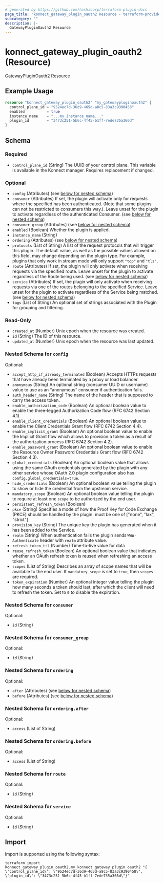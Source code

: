 ```yaml
---
# generated by https://github.com/hashicorp/terraform-plugin-docs
page_title: "konnect_gateway_plugin_oauth2 Resource - terraform-provider-konnect"
subcategory: ""
description: |-
  GatewayPluginOauth2 Resource
---
```


# konnect_gateway_plugin_oauth2 (Resource)

GatewayPluginOauth2 Resource

## Example Usage

```terraform
resource "konnect_gateway_plugin_oauth2" "my_gatewaypluginoauth2" {
  control_plane_id = "9524ec7d-36d9-465d-a8c5-83a3c9390458"
  enabled          = true
  instance_name    = "...my_instance_name..."
  plugin_id        = "3473c251-5b6c-4f45-b1ff-7ede735a366d"
}
```

<!-- schema generated by tfplugindocs -->
## Schema

### Required

- `control_plane_id` (String) The UUID of your control plane. This variable is available in the Konnect manager. Requires replacement if changed.

### Optional

- `config` (Attributes) (see [below for nested schema](#nestedatt--config))
- `consumer` (Attributes) If set, the plugin will activate only for requests where the specified has been authenticated. (Note that some plugins can not be restricted to consumers this way.). Leave unset for the plugin to activate regardless of the authenticated Consumer. (see [below for nested schema](#nestedatt--consumer))
- `consumer_group` (Attributes) (see [below for nested schema](#nestedatt--consumer_group))
- `enabled` (Boolean) Whether the plugin is applied.
- `instance_name` (String)
- `ordering` (Attributes) (see [below for nested schema](#nestedatt--ordering))
- `protocols` (List of String) A list of the request protocols that will trigger this plugin. The default value, as well as the possible values allowed on this field, may change depending on the plugin type. For example, plugins that only work in stream mode will only support `"tcp"` and `"tls"`.
- `route` (Attributes) If set, the plugin will only activate when receiving requests via the specified route. Leave unset for the plugin to activate regardless of the Route being used. (see [below for nested schema](#nestedatt--route))
- `service` (Attributes) If set, the plugin will only activate when receiving requests via one of the routes belonging to the specified Service. Leave unset for the plugin to activate regardless of the Service being matched. (see [below for nested schema](#nestedatt--service))
- `tags` (List of String) An optional set of strings associated with the Plugin for grouping and filtering.

### Read-Only

- `created_at` (Number) Unix epoch when the resource was created.
- `id` (String) The ID of this resource.
- `updated_at` (Number) Unix epoch when the resource was last updated.

<a id="nestedatt--config"></a>
### Nested Schema for `config`

Optional:

- `accept_http_if_already_terminated` (Boolean) Accepts HTTPs requests that have already been terminated by a proxy or load balancer.
- `anonymous` (String) An optional string (consumer UUID or username) value to use as an “anonymous” consumer if authentication fails.
- `auth_header_name` (String) The name of the header that is supposed to carry the access token.
- `enable_authorization_code` (Boolean) An optional boolean value to enable the three-legged Authorization Code flow (RFC 6742 Section 4.1).
- `enable_client_credentials` (Boolean) An optional boolean value to enable the Client Credentials Grant flow (RFC 6742 Section 4.4).
- `enable_implicit_grant` (Boolean) An optional boolean value to enable the Implicit Grant flow which allows to provision a token as a result of the authorization process (RFC 6742 Section 4.2).
- `enable_password_grant` (Boolean) An optional boolean value to enable the Resource Owner Password Credentials Grant flow (RFC 6742 Section 4.3).
- `global_credentials` (Boolean) An optional boolean value that allows using the same OAuth credentials generated by the plugin with any other service whose OAuth 2.0 plugin configuration also has `config.global_credentials=true`.
- `hide_credentials` (Boolean) An optional boolean value telling the plugin to show or hide the credential from the upstream service.
- `mandatory_scope` (Boolean) An optional boolean value telling the plugin to require at least one `scope` to be authorized by the end user.
- `persistent_refresh_token` (Boolean)
- `pkce` (String) Specifies a mode of how the Proof Key for Code Exchange (PKCE) should be handled by the plugin. must be one of ["none", "lax", "strict"]
- `provision_key` (String) The unique key the plugin has generated when it has been added to the Service.
- `realm` (String) When authentication fails the plugin sends `WWW-Authenticate` header with `realm` attribute value.
- `refresh_token_ttl` (Number) Time-to-live value for data
- `reuse_refresh_token` (Boolean) An optional boolean value that indicates whether an OAuth refresh token is reused when refreshing an access token.
- `scopes` (List of String) Describes an array of scope names that will be available to the end user. If `mandatory_scope` is set to `true`, then `scopes` are required.
- `token_expiration` (Number) An optional integer value telling the plugin how many seconds a token should last, after which the client will need to refresh the token. Set to `0` to disable the expiration.


<a id="nestedatt--consumer"></a>
### Nested Schema for `consumer`

Optional:

- `id` (String)


<a id="nestedatt--consumer_group"></a>
### Nested Schema for `consumer_group`

Optional:

- `id` (String)


<a id="nestedatt--ordering"></a>
### Nested Schema for `ordering`

Optional:

- `after` (Attributes) (see [below for nested schema](#nestedatt--ordering--after))
- `before` (Attributes) (see [below for nested schema](#nestedatt--ordering--before))

<a id="nestedatt--ordering--after"></a>
### Nested Schema for `ordering.after`

Optional:

- `access` (List of String)


<a id="nestedatt--ordering--before"></a>
### Nested Schema for `ordering.before`

Optional:

- `access` (List of String)



<a id="nestedatt--route"></a>
### Nested Schema for `route`

Optional:

- `id` (String)


<a id="nestedatt--service"></a>
### Nested Schema for `service`

Optional:

- `id` (String)

## Import

Import is supported using the following syntax:

```shell
terraform import konnect_gateway_plugin_oauth2.my_konnect_gateway_plugin_oauth2 "{ \"control_plane_id\": \"9524ec7d-36d9-465d-a8c5-83a3c9390458\",  \"plugin_id\": \"3473c251-5b6c-4f45-b1ff-7ede735a366d\"}"
```
